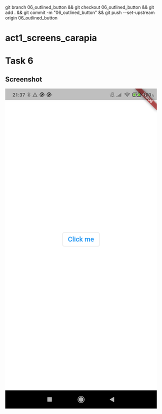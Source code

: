 git branch 06_outlined_button && git checkout 06_outlined_button && git add . && git commit -m "06_outlined_button" && git push --set-upstream origin 06_outlined_button

# act1_screens_carapia

# Task 6

## Screenshot

![06_exercise6](screenshots/exercise6.png)

